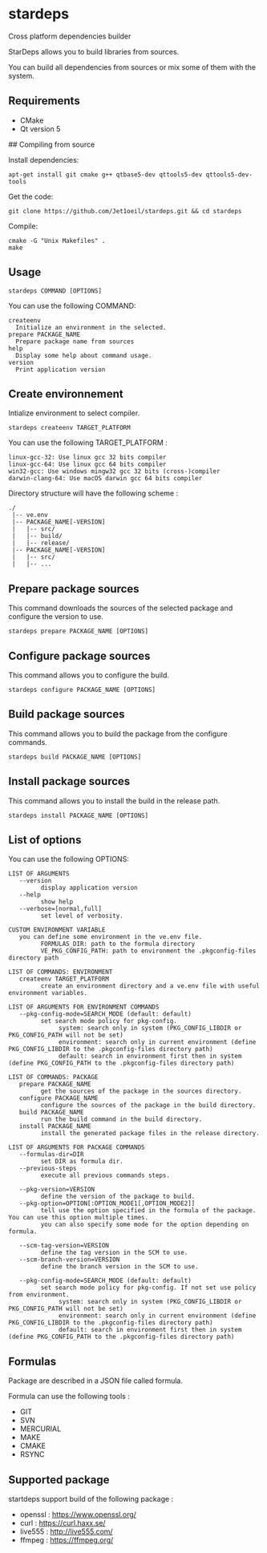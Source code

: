 # stardeps
Cross platform dependencies builder

StarDeps allows you to build libraries from sources.

You can build all dependencies from sources or mix some of them with the system.

## Requirements

  * CMake
  * Qt version 5

## Compiling from source

Install dependencies:

```
apt-get install git cmake g++ qtbase5-dev qttools5-dev qttools5-dev-tools
```

Get the code:

```
git clone https://github.com/Jet1oeil/stardeps.git && cd stardeps
```

Compile:

```
cmake -G "Unix Makefiles" .
make
```

## Usage

```
stardeps COMMAND [OPTIONS]
```
You can use the following COMMAND:

```
createenv
  Initialize an environment in the selected.
prepare PACKAGE_NAME
  Prepare package name from sources
help
  Display some help about command usage.
version
  Print application version
```

## Create environnement

Intialize environment to select compiler.

```
stardeps createenv TARGET_PLATFORM
```

You can use the following TARGET_PLATFORM :

```
linux-gcc-32: Use linux gcc 32 bits compiler
linux-gcc-64: Use linux gcc 64 bits compiler
win32-gcc: Use windows mingw32 gcc 32 bits (cross-)compiler
darwin-clang-64: Use macOS darwin gcc 64 bits compiler
```

Directory structure will have the following scheme :

```
./
 |-- ve.env  
 |-- PACKAGE_NAME[-VERSION]
 |   |-- src/
 |   |-- build/
 |   |-- release/
 |-- PACKAGE_NAME[-VERSION]
 |   |-- src/
 |   |-- ...
```

## Prepare package sources

This command downloads the sources of the selected package and configure the version to use.

```
stardeps prepare PACKAGE_NAME [OPTIONS]
```

## Configure package sources

This command allows you to configure the build.

```
stardeps configure PACKAGE_NAME [OPTIONS]
```

## Build package sources

This command allows you to build the package from the configure commands.

```
stardeps build PACKAGE_NAME [OPTIONS]
```

## Install package sources

This command allows you to install the build in the release path.

```
stardeps install PACKAGE_NAME [OPTIONS]

```

## List of options

You can use the following OPTIONS:

``` 
LIST OF ARGUMENTS
   --version 
         display application version
   --help 
         show help
   --verbose=[normal,full]
         set level of verbosity.

CUSTOM ENVIRONMENT VARIABLE
   you can define some environment in the ve.env file.
         FORMULAS_DIR: path to the formula directory
         VE_PKG_CONFIG_PATH: path to environment the .pkgconfig-files directory path

LIST OF COMMANDS: ENVIRONMENT
   createenv TARGET_PLATFORM
         create an environment directory and a ve.env file with useful environment variables.

LIST OF ARGUMENTS FOR ENVIRONMENT COMMANDS
   --pkg-config-mode=SEARCH_MODE (default: default)
         set search mode policy for pkg-config.
              system: search only in system (PKG_CONFIG_LIBDIR or PKG_CONFIG_PATH will not be set)
              environment: search only in current environment (define PKG_CONFIG_LIBDIR to the .pkgconfig-files directory path)
              default: search in environment first then in system (define PKG_CONFIG_PATH to the .pkgconfig-files directory path)

LIST OF COMMANDS: PACKAGE
   prepare PACKAGE_NAME
         get the sources of the package in the sources directory.
   configure PACKAGE_NAME
         configure the sources of the package in the build directory.
   build PACKAGE_NAME
         run the build command in the build directory.
   install PACKAGE_NAME
         install the generated package files in the release directory.

LIST OF ARGUMENTS FOR PACKAGE COMMANDS
   --formulas-dir=DIR
         set DIR as formula dir.
   --previous-steps
         execute all previous commands steps.

   --pkg-version=VERSION
         define the version of the package to build.
   --pkg-option=OPTION[:OPTION_MODE1[,OPTION_MODE2]]
         tell use the option specified in the formula of the package. You can use this option multiple times.
         you can also specify some mode for the option depending on formula.

   --scm-tag-version=VERSION
         define the tag version in the SCM to use.
   --scm-branch-version=VERSION
         define the branch version in the SCM to use.

   --pkg-config-mode=SEARCH_MODE (default: default)
         set search mode policy for pkg-config. If not set use policy from environment.
              system: search only in system (PKG_CONFIG_LIBDIR or PKG_CONFIG_PATH will not be set)
              environment: search only in current environment (define PKG_CONFIG_LIBDIR to the .pkgconfig-files directory path)
              default: search in environment first then in system (define PKG_CONFIG_PATH to the .pkgconfig-files directory path)
```

## Formulas

Package are described in a JSON file called formula.

Formula can use the following tools :
* GIT
* SVN
* MERCURIAL
* MAKE
* CMAKE
* RSYNC


## Supported package

startdeps support build of the following package :

* openssl : https://www.openssl.org/
* curl : https://curl.haxx.se/
* live555 : http://live555.com/
* ffmpeg : https://ffmpeg.org/


     
